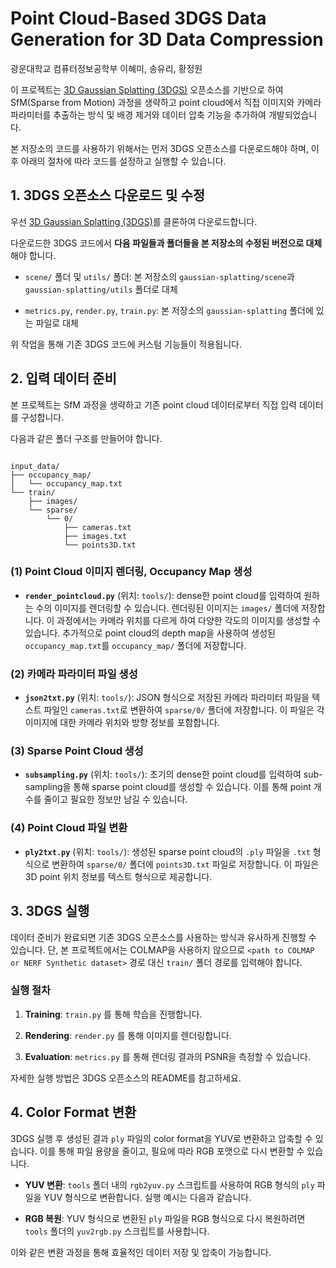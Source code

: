 # Point Cloud-Based 3DGS Data Generation for 3D Data Compression

광운대학교 컴퓨터정보공학부 이혜미, 송유리, 황정원

이 프로젝트는 [3D Gaussian Splatting (3DGS)](https://github.com/graphdeco-inria/gaussian-splatting) 오픈소스를 기반으로 하여 SfM(Sparse from Motion) 과정을 생략하고 point cloud에서 직접 이미지와 카메라 파라미터를 추출하는 방식 및 배경 제거와 데이터 압축 기능을 추가하여 개발되었습니다.

본 저장소의 코드를 사용하기 위해서는 먼저 3DGS 오픈소스를 다운로드해야 하며, 이후 아래의 절차에 따라 코드를 설정하고 실행할 수 있습니다.

## 1. 3DGS 오픈소스 다운로드 및 수정

우선 [3D Gaussian Splatting (3DGS)](https://github.com/graphdeco-inria/gaussian-splatting)를 클론하여 다운로드합니다.

다운로드한 3DGS 코드에서 **다음 파일들과 폴더들을 본 저장소의 수정된 버전으로 대체**해야 합니다.

- `scene/` 폴더 및 `utils/` 폴더: 본 저장소의 `gaussian-splatting/scene`과 `gaussian-splatting/utils` 폴더로 대체

- `metrics.py`, `render.py`, `train.py`: 본 저장소의 `gaussian-splatting` 폴더에 있는 파일로 대체

위 작업을 통해 기존 3DGS 코드에 커스텀 기능들이 적용됩니다.

## 2. 입력 데이터 준비

본 프로젝트는 SfM 과정을 생략하고 기존 point cloud 데이터로부터 직접 입력 데이터를 구성합니다.

다음과 같은 폴더 구조를 만들어야 합니다.

```plaintext

input_data/
├── occupancy_map/
│   └── occupancy_map.txt
└── train/
    ├── images/
    └── sparse/
        └── 0/
            ├── cameras.txt
            ├── images.txt
            └── points3D.txt

```

### (1) Point Cloud 이미지 렌더링, Occupancy Map 생성

- **`render_pointcloud.py`** (위치: `tools/`): dense한 point cloud를 입력하여 원하는 수의 이미지를 렌더링할 수 있습니다. 렌더링된 이미지는 `images/` 폴더에 저장합니다. 이 과정에서는 카메라 위치를 다르게 하여 다양한 각도의 이미지를 생성할 수 있습니다.
추가적으로 point cloud의 depth map을 사용하여 생성된 `occupancy_map.txt`를 `occupancy_map/` 폴더에 저장합니다.

### (2) 카메라 파라미터 파일 생성

- **`json2txt.py`** (위치: `tools/`): JSON 형식으로 저장된 카메라 파라미터 파일을 텍스트 파일인 `cameras.txt`로 변환하여 `sparse/0/` 폴더에 저장합니다. 이 파일은 각 이미지에 대한 카메라 위치와 방향 정보를 포함합니다.

### (3) Sparse Point Cloud 생성

- **`subsampling.py`** (위치: `tools/`): 초기의 dense한 point cloud를 입력하여 sub-sampling을 통해 sparse point cloud를 생성할 수 있습니다. 이를 통해 point 개수를 줄이고 필요한 정보만 남길 수 있습니다.

### (4) Point Cloud 파일 변환

- **`ply2txt.py`** (위치: `tools/`): 생성된 sparse point cloud의 `.ply` 파일을 `.txt` 형식으로 변환하여 `sparse/0/` 폴더에 `points3D.txt` 파일로 저장합니다. 이 파일은 3D point 위치 정보를 텍스트 형식으로 제공합니다.

## 3. 3DGS 실행

데이터 준비가 완료되면 기존 3DGS 오픈소스를 사용하는 방식과 유사하게 진행할 수 있습니다. 단, 본 프로젝트에서는 COLMAP을 사용하지 않으므로 `<path to COLMAP or NERF Synthetic dataset>` 경로 대신 `train/` 폴더 경로를 입력해야 합니다.

### 실행 절차

1. **Training**: `train.py` 를 통해 학습을 진행합니다.

2. **Rendering**: `render.py` 를 통해 이미지를 렌더링합니다.

3. **Evaluation**: `metrics.py` 를 통해 렌더링 결과의 PSNR을 측정할 수 있습니다.

자세한 실행 방법은 3DGS 오픈소스의 README를 참고하세요.

## 4. Color Format 변환

3DGS 실행 후 생성된 결과 `ply` 파일의 color format을 YUV로 변환하고 압축할 수 있습니다. 이를 통해 파일 용량을 줄이고, 필요에 따라 RGB 포맷으로 다시 변환할 수 있습니다.

- **YUV 변환**: `tools` 폴더 내의 `rgb2yuv.py` 스크립트를 사용하여 RGB 형식의 `ply` 파일을 YUV 형식으로 변환합니다. 실행 예시는 다음과 같습니다.

- **RGB 복원**: YUV 형식으로 변환된 `ply` 파일을 RGB 형식으로 다시 복원하려면 `tools` 폴더의 `yuv2rgb.py` 스크립트를 사용합니다.

이와 같은 변환 과정을 통해 효율적인 데이터 저장 및 압축이 가능합니다.
